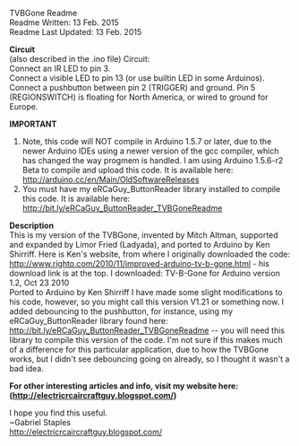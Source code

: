TVBGone Readme  
Readme Written: 13 Feb. 2015  
Readme Last Updated: 13 Feb. 2015 

**Circuit**  
(also described in the .ino file) 
Circuit:  
 Connect an IR LED to pin 3.  
 Connect a visible LED to pin 13 (or use builtin LED in some Arduinos). 
 Connect a pushbutton between pin 2 (TRIGGER) and ground. 
 Pin 5 (REGIONSWITCH) is floating for North America, or wired to ground for Europe. 

**IMPORTANT**  
1. Note, this code will NOT compile in Arduino 1.5.7 or later, due to the newer Arduino IDEs using a newer version of the gcc compiler, which has changed the way progmem is handled. I am using Arduino 1.5.6-r2 Beta to compile and upload this code. It is available here: http://arduino.cc/en/Main/OldSoftwareReleases 
2. You must have my eRCaGuy_ButtonReader library installed to compile this code. It is available here: http://bit.ly/eRCaGuy_ButtonReader_TVBGoneReadme 
 
**Description**  
This is my version of the TVBGone, invented by Mitch Altman, supported and expanded by Limor Fried (Ladyada), and ported to Arduino by Ken Shirriff.
Here is Ken's website, from where I originally downloaded the code: http://www.righto.com/2010/11/improved-arduino-tv-b-gone.html - his download link is at the top.
I downloaded: 
  TV-B-Gone for Arduino version 1.2, Oct 23 2010  
  Ported to Arduino by Ken Shirriff 
I have made some slight modifications to his code, however, so you might call this version V1.21 or something now. I added debouncing to the pushbutton, for instance, using my eRCaGuy_ButtonReader library found here: http://bit.ly/eRCaGuy_ButtonReader_TVBGoneReadme -- you will need this library to compile this version of the code. I'm not sure if this makes much of a difference for this particular application, due to how the TVBGone works, but I didn't see debouncing going on already, so I thought it wasn't a bad idea.

**For other interesting articles and info, visit my website here: (http://electricrcaircraftguy.blogspot.com/)**  

I hope you find this useful.  
~Gabriel Staples  
http://electricrcaircraftguy.blogspot.com/  